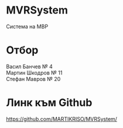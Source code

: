 # MVRSystem
Система на МВР

# Отбор

Васил Банчев № 4 <br>
Мартин Шкодров № 11 <br>
Стефан Мавров № 20 <br>

# Линк към Github

https://github.com/MARTIKRISO/MVRSystem/

